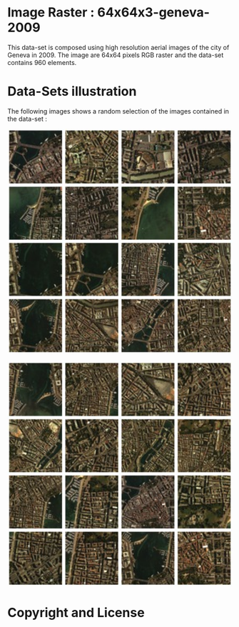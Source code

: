 # Image Raster : 64x64x3-geneva-2009

This data-set is composed using high resolution aerial images of the city of Geneva in 2009. The image are 64x64 pixels RGB raster and the data-set contains 960 elements.

# Data-Sets illustration

The following images shows a random selection of the images contained in the data-set :

<p align="center">
<img src="https://github.com/nils-hamel/turing-project/blob/master/doc/dataset/64x64x3-geneva-2009-1.jpg?raw=true" width="512"> 
</p>

<p align="center">
<img src="https://github.com/nils-hamel/turing-project/blob/master/doc/dataset/64x64x3-geneva-2009-2.jpg?raw=true" width="512"> 
</p>

# Copyright and License
